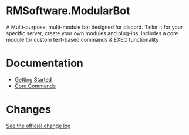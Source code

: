 # RMSoftware.ModularBot
A Multi-purpose, multi-module bot designed for discord. Tailor it for your specific server, create your own modules and plug-ins. Includes a core module for custom text-based commands &amp; EXEC functionality

# Documentation
* [Getting Started](https://github.com/rmsoftware-development/RMSoftware.ModularBot/blob/master/doc/setup.md)
* [Core Commands](https://github.com/rmsoftware-development/RMSoftware.ModularBot/tree/master/doc/Core-Commands)

# Changes
[See the official change log](https://rmsoftware.org/rmsoftwaremodularbot/version-history.php)
